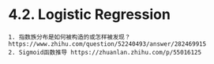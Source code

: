 # 4.2. Logistic Regression

    1. 指数族分布是如何被构造的或怎样被发现？https://www.zhihu.com/question/52240493/answer/282469915
    2. Sigmoid函数推导 https://zhuanlan.zhihu.com/p/55016125